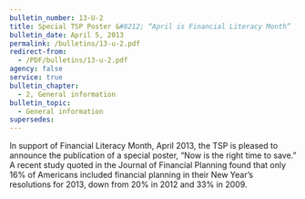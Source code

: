 ```yaml
---
bulletin_number: 13-U-2
title: Special TSP Poster &#8212; “April is Financial Literacy Month”
bulletin_date: April 5, 2013
permalink: /bulletins/13-u-2.pdf
redirect-from:
  - /PDF/bulletins/13-u-2.pdf
agency: false
service: true
bulletin_chapter:
  - 2, General information
bulletin_topic:
  - General information
supersedes:
---
```


In support of Financial Literacy Month, April 2013, the TSP is pleased to announce the
publication of a special poster, “Now is the right time to save.” A recent study quoted in the
Journal of Financial Planning found that only 16% of Americans included financial planning
in their New Year’s resolutions for 2013, down from 20% in 2012 and 33% in 2009.
